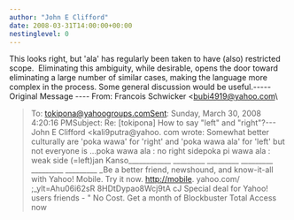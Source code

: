 ```yaml
---
author: "John E Clifford"
date: 2008-03-31T14:00:00+00:00
nestinglevel: 0
---
```

This looks right, but 'ala' has regularly been taken to have (also) restricted scope.  Eliminating this ambiguity, while desirable, opens the door toward eliminating a large number of similar cases, making the language more complex in the process. Some general discussion would be useful.-----
 Original Message ----
From: Francois Schwicker <[bubi4919@yahoo.com](mailto://bubi4919@yahoo.com)\
>To: [tokipona@yahoogroups.comSent](mailto://tokipona@yahoogroups.comSent): Sunday, March 30, 2008 4:20:16 PMSubject: Re: \[tokipona\] How to say "left" and "right"?---
 John E Clifford <kali9putra@yahoo. com
> wrote:
Somewhat better
> culturally are 'poka wawa' for 'right' and 'poka
> wawa ala' for 'left' but not everyone is ...poka wawa ala : no right sidepoka pi wawa ala : weak side (=left)jan Kanso\_\_\_\_\_\_\_\_\_\_\_\_ \_\_\_\_\_\_\_\_\_ \_\_\_\_\_\_\_\_\_ \_\_\_\_\_\_\_\_\_ \_\_\_\_\_\_\_\_\_ \_\_\_\_\_\_\_\_\_ \_Be a better friend, newshound, and know-it-all with Yahoo! Mobile. Try it now. [http://mobile](http://mobile). yahoo.com/ ;\_ylt=Ahu06i62sR 8HDtDypao8Wcj9tA cJ Special deal for Yahoo! users friends - "
>No Cost. Get a month of Blockbuster Total Access now